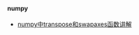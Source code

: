 
#### numpy

- [numpy中transpose和swapaxes函数讲解](https://blog.csdn.net/qq1483661204/article/details/70543952)

